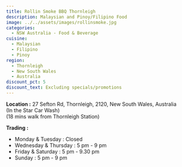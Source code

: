 ```yaml
---
title: Rollin Smoke BBQ Thornleigh
description: Malaysian and Pinoy/Filipino Food
image: ../../assets/images/rollinsmoke.jpg
categories:
  - NSW Australia - Food & Beverage
cuisine:
  - Malaysian
  - Filipino
  - Pinoy
region:
  - Thornleigh
  - New South Wales
  - Australia
discount_pct: 5
discount_text: Excluding specials/promotions
---
```

**Location :** 27 Sefton Rd, Thornleigh, 2120, New South Wales, Australia\
(In the Star Car Wash)\
(18 mins walk from Thornleigh Station)

**Trading :** 

* Monday & Tuesday : Closed
* Wednesday & Thursday : 5 pm - 9 pm
* Friday & Saturday : 5 pm - 9.30 pm
* Sunday : 5 pm - 9 pm
